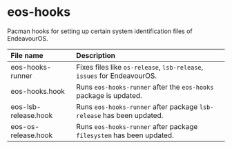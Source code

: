 # eos-hooks

Pacman hooks for setting up certain system identification files of EndeavourOS.

File name | Description
:--- | :---
eos-hooks-runner | Fixes files like `os-release`, `lsb-release`, `issues` for EndeavourOS.
eos-hooks.hook | Runs `eos-hooks-runner` after the `eos-hooks` package is updated.
eos-lsb-release.hook | Runs `eos-hooks-runner` after package `lsb-release` has been updated.
eos-os-release.hook | Runs `eos-hooks-runner` after package `filesystem` has been updated.
